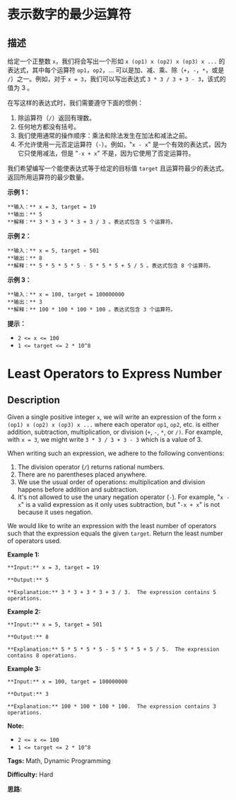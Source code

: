 # 表示数字的最少运算符

## 描述

给定一个正整数 `x`，我们将会写出一个形如 `x (op1) x (op2) x (op3) x ...` 的表达式，其中每个运算符 `op1`，`op2`，… 可以是加、减、乘、除（`+`，`-`，`*`，或是 `/`）之一。例如，对于 `x = 3`，我们可以写出表达式 `3 * 3 / 3 + 3 - 3`，该式的值为 3 。

在写这样的表达式时，我们需要遵守下面的惯例：

  1. 除运算符（`/`）返回有理数。
  2. 任何地方都没有括号。
  3. 我们使用通常的操作顺序：乘法和除法发生在加法和减法之前。
  4. 不允许使用一元否定运算符（`-`）。例如，"`x - x`" 是一个有效的表达式，因为它只使用减法，但是 "`-x + x`" 不是，因为它使用了否定运算符。 

我们希望编写一个能使表达式等于给定的目标值 `target` 且运算符最少的表达式。返回所用运算符的最少数量。



**示例 1：**

    
    
    **输入：** x = 3, target = 19
    **输出：** 5
    **解释：** 3 * 3 + 3 * 3 + 3 / 3 。表达式包含 5 个运算符。
    

**示例 2：**

    
    
    **输入：** x = 5, target = 501
    **输出：** 8
    **解释：** 5 * 5 * 5 * 5 - 5 * 5 * 5 + 5 / 5 。表达式包含 8 个运算符。
    

**示例 3：**

    
    
    **输入：** x = 100, target = 100000000
    **输出：** 3
    **解释：** 100 * 100 * 100 * 100 。表达式包含 3 个运算符。



**提示：**

  * `2 <= x <= 100`
  * `1 <= target <= 2 * 10^8`





# Least Operators to Express Number

## Description



Given a single positive integer `x`, we will write an expression of the form `x (op1) x (op2) x (op3) x ...` where each operator `op1`, `op2`, etc. is either addition, subtraction, multiplication, or division (`+`, `-`, `*`, or `/)`.  For example, with `x = 3`, we might write `3 * 3 / 3 + 3 - 3` which is a value of 3.

When writing such an expression, we adhere to the following conventions:

  1. The division operator (`/`) returns rational numbers.
  2. There are no parentheses placed anywhere.
  3. We use the usual order of operations: multiplication and division happens before addition and subtraction.
  4. It's not allowed to use the unary negation operator (`-`).  For example, "`x - x`" is a valid expression as it only uses subtraction, but "`-x + x`" is not because it uses negation.

We would like to write an expression with the least number of operators such that the expression equals the given `target`.  Return the least number of operators used.



**Example 1:**

    
    
    **Input:** x = 3, target = 19
    **Output:** 5
    **Explanation:** 3 * 3 + 3 * 3 + 3 / 3.  The expression contains 5 operations.
    

**Example 2:**

    
    
    **Input:** x = 5, target = 501
    **Output:** 8
    **Explanation:** 5 * 5 * 5 * 5 - 5 * 5 * 5 + 5 / 5.  The expression contains 8 operations.
    

**Example 3:**

    
    
    **Input:** x = 100, target = 100000000
    **Output:** 3
    **Explanation:** 100 * 100 * 100 * 100.  The expression contains 3 operations.



**Note:**

  * `2 <= x <= 100`
  * `1 <= target <= 2 * 10^8`




**Tags:** Math, Dynamic Programming

**Difficulty:** Hard

**思路:**
